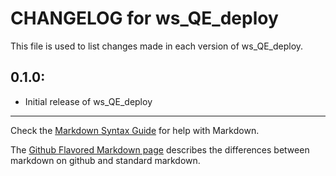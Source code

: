 # CHANGELOG for ws_QE_deploy

This file is used to list changes made in each version of ws_QE_deploy.

## 0.1.0:

* Initial release of ws_QE_deploy

- - -
Check the [Markdown Syntax Guide](http://daringfireball.net/projects/markdown/syntax) for help with Markdown.

The [Github Flavored Markdown page](http://github.github.com/github-flavored-markdown/) describes the differences between markdown on github and standard markdown.
